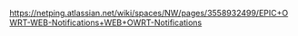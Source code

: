 https://netping.atlassian.net/wiki/spaces/NW/pages/3558932499/EPIC+OWRT-WEB-Notifications+WEB+OWRT-Notifications

